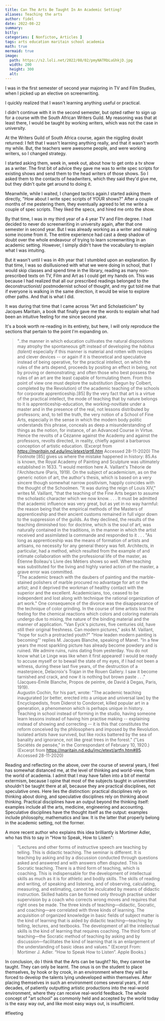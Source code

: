 ```yaml
---
title: Can The Arts Be Taught In An Academic Setting?
aliases: Teaching the arts
author: fidel
date: 2022-08-22
summary: 
bitly: 
categories: [ Nonficton, Articles ]
tags: arts education maritain school academia
math: true
mermaid: true
image:
  path: https://s2.loli.net/2022/08/02/pmyNATRbLuGhkjD.jpg
  width: 200 
  height: 300 
  alt:
---
```


<!---Monday 22 August 2022--->


I was in the first semester of second year majoring in TV and Film Studies, when I picked up an elective on screenwriting. 

I quickly realized that I wasn't learning anything useful or practical.

I didn't continue with it in the second semester, but opted rather to sign up for a course with the South African Writers Guild. My reasoning was that at least there, I would be taught by working writers, which was not the case in university.

At the Writers Guild of South Africa course, again the niggling doubt returned: I felt that I wasn't learning anything really, and that it wasn't worth my while. But, the teachers were awesome people, and were working writers, so I changed strategy.

I started asking them, week in, week out, about how to get onto a tv show as a writer.  The first bit of advice they gave me was to write spec scripts for existing shows and send them to the head writers of those shows. So I asked them to the contacts of headwriters, which they said they'd give me, but they didn't quite get around to doing it.

Meanwhile, while I waited, I changed tactics again.I started asking them directly, "How about I write spec scripts of YOUR shows?" After a couple of months of me pestering them, they eventually agreed to let me write a couple of spec scripts. They liked the specs, and hired me onto the show.

By that time, I was in my third year of a 4 year TV and Film degree. I had decided to never do screenwriting in university again, after that one semester in second year. But I was already working as a writer and making some income from it. The entire experience had cast a deep shadow of doubt over the whole endeavour of trying to learn screenwriting in an academic setting. However, I simply didn't have the vocabulary to explain what I was intuiting.

But it wasn't until I was in 4th year that I stumbled upon an explanation. By that time, I was so disillusioned with what we were doing in school, that I would skip classes and spend time in the library, reading as many non-prescribed texts on TV, Film and Art as I could get my hands on. This was because I had realized that all our prescribed readings belonged to the deconstructionist/ postmodernist school of thought, and my gut told me that if everyone is walking in the same direction, it would be wise to explore other paths.  And that is what I did.

It was during that time that I came across "Art and Scholasticism" by Jacques Maritain, a book that finally gave me the words to explain what had been an intuitive feeling for me since second year.

It's a book worth re-reading in its entirety, but here, I will only reproduce the sections that pertain to the point I'm expanding on.

>"..the manner in which education cultivates the natural dispositions may atrophy the spontaneous gift instead of developing the *habitus (talent)* especially if this manner is material and rotten with recipes and clever devices -- or again if it is theoretical and speculative instead of being operative, for the practical intellect, on which the rules of the arts depend, proceeds by positing an effect in being, not by proving or demonstrating; and often those who best possess the rules of an art are the least capable of formulating them. From this point of view one must deplore the substitution (begun by Colbert, completed by the Revolution) of the academic teaching of the schools for corporate apprenticeship.[85] By the very fact that art is a virtue of the practical intellect, the mode of teaching that by nature belongs to it is apprenticeship-education, the working-novitiate under a master and in the presence of the real, not lessons distributed by professors; and, to tell the truth, the very notion of a School of Fine Arts, especially in the sense in which the modern body politic understands this phrase, conceals as deep a misunderstanding of things as the notion, for instance, of an Advanced Course in Virtue. Hence the revolts of a Cézanne against the Academy and against the professors, revolts directed, in reality, chiefly against a barbarous conception of artistic education.
(Excerpt from _https://maritain.nd.edu/jmc/etext/art6.htm_ Accessed 28-11-2020)
The Footnote [85] gives us where the mistake happened in history:
85.As is known, the Royal Academy of Painting and Sculpture was ultimately established in 1633.
"I would mention here A. Vaillant's Théorie de l'Architecture (Paris, 1919). On the subject of academicism, as on the generic notion of art, the author's thesis, which is based on a very sincere though somewhat narrow positivism, happily coincides with the thought of the Schoolmen. "It was during the reign of Louis XIV," writes M. Vaillant, "that the teaching of the Fine Arts began to assume the scholastic character which we now know. . . . It must be admitted that academic influence was very great, but as yet in no way harmful: the reason being that the empirical methods of the Masters of apprenticeship and their ancient customs remained in full vigor down to the suppression of the guilds. As they declined, the results of the teaching diminished too: for doctrine, which is the soul of art, was naturally contained in the traditions, in the manner in which the artist received and assimilated la commande and responded to it . . .
"As long as apprenticeship was the means of formation of artists and artisans, no necessity for any general theory was felt. Architects, in particular, had a method, which resulted from the example of and intimate collaboration with the professional life of the master, as Étienne Boileau's Livre des Métiers shows so well. When teaching was substituted for the living and highly varied action of the master, a grave error was committed.  
"The academic breach with the daubers of painting and the marble-stained polishers of marble procured no advantage for art or the artist; and it deprived the workman of healthy contact with the superior and the excellent. Academicians, too, ceased to be independent and lost along with technique the rational organization of art work." One consequence of the divorce was the disappearance of the technique of color grinding. In the course of time artists lost the feeling for the chemical reactions which colors and coloring materials undergo due to mixing, the nature of the binding material and the manner of application. "Van Eyck's pictures, five centuries old, have still their original freshness. Can modern pictures," asks M. Vaillant, "hope for such a protracted youth?" "How leaden modern painting is becoming"' replies M. Jacques Blanche, speaking of Manet. "In a few years the most sparkling picture has already become powdery and is ruined. We admire ruins, ruins dating from yesterday. You do not know what Le Linge was like when it first appeared! I would be ready to accuse myself or to bewail the state of my eyes, if I had not been a witness, during these last five years, of the destruction of a masterpiece, Delacroix's Trajan in the Rouen Gallery. I saw it become tarnished and crack, and now it is nothing but brown paste . . ." (Jacques-Émile Blanche, Propos de peintre, de David à Degas, Paris, 1919).    
Augustin Cochin, for his part, wrote: "The academic teaching inaugurated [or better, erected into a unique and universal law] by the Encyclopedists, from Diderot to Condorcet, killed popular art in a generation, a phenomenon which is perhaps unique in history. Teaching in school instead of forming in the studio, having someone learn lessons instead of having him practise making -- explaining instead of showing and correcting -- it is this that constitutes the reform conceived by the philosophers and imposed by the Revolution. Isolated artists have survived, but like rocks battered by the sea of banality and ignorance, not like great trees in the forest." ("Les Sociétés de pensée," in the Correspondant of February 10, 1920.)
(Excerpt from https://maritain.nd.edu/jmc/etext/artfn.htm#85.  Accessed 28-11-2020)

Reading and reflecting on the above, over the course of several years, I feel has somewhat distanced me,  at the level of thinking and world-view, from the world of academia. I admit that I may have fallen into a bit of mental extermism, because I opine that most of the subjects taught in universities shouldn't be taught there at all, because they are practical disciplines, not speculative ones. Here lies the distinction: practical disciplines rely on thinking about doing, and speculative disciplines rely on thinking about thinking. Practical disciplines have an output beyond the thinking itself: examples include all the arts, medicine, engineering and accounting. Speculative disciplines have the thought itself as the output: examples include philosophy, mathematics and law. It is the latter that properly belong in the academic setting, not the former.

A more recent author who explains this idea brilliantly is Mortimer Adler, who has this to say in "How to Speak, How to Listen":

>“Lectures and other forms of instructive speech are teaching by telling. This is didactic teaching. The seminar is different. It is teaching by asking and by a discussion conducted through questions asked and answered and with answers often disputed. This is Socratic teaching.
There is a third form of teaching, which is coaching. This is indispensable for the development of intellectual skills as much as it is for athletic and bodily skills. The skills of reading and writing, of speaking and listening, and of observing, calculating, measuring, and estimating, cannot be inculcated by means of didactic instruction. Skilled habits can be formed only through practise under supervision by a coach who corrects wrong moves and requires that right ones be made.
The three kinds of teaching—didactic, Socratic, and coaching—are correlated with three kinds of learning. The acquisition of organized knowledge in basic fields of subject matter is the kind of learning that is aided by didactic teaching—teaching by telling, lectures, and textbooks. The development of all the intellectual skills is the kind of learning that requires coaching. The third form of teaching—the Socratic method of teaching by asking and by discussion—facilitates the kind of learning that is an enlargement of the understanding of basic ideas and values.”
(Excerpt From: Mortimer J. Adler. “How to Speak How to Listen”. Apple Books.)

In conclusion, do I think that the Arts can be taught? No, they cannot be taught. They can only be learnt. The onus is on the student to place themselves, by hook or by crook, in an environment where they will be forced to develop the talents lying undeveloped within themselves. After placing themselves in such an environment comes several years, if not decades, of patiently outputting artistic productions into the real-world environment, where they can receive real-world feedback.  The whole concept of "art school" as commonly held and accepted by the world today is the easy way out, and like most easy ways out, is insufficient.





#fleeting

